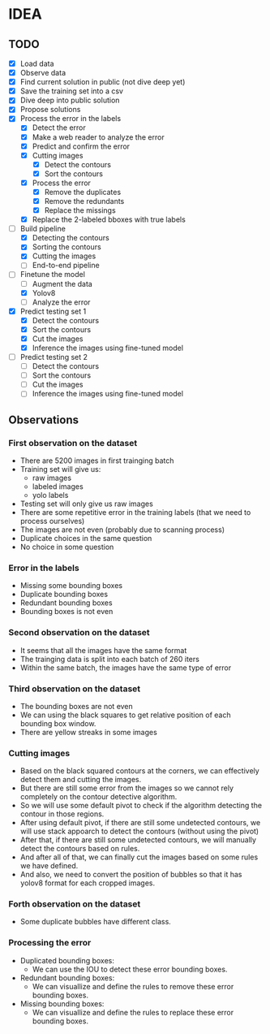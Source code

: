 # IDEA

## TODO

+ [X] Load data
+ [X] Observe data
+ [X] Find current solution in public (not dive deep yet)
+ [X] Save the training set into a csv
+ [X] Dive deep into public solution
+ [X] Propose solutions
+ [X] Process the error in the labels
  + [X] Detect the error
  + [X] Make a web reader to analyze the error
  + [X] Predict and confirm the error
  + [X] Cutting images
    + [X] Detect the contours
    + [X] Sort the contours
  + [X] Process the error
    + [X] Remove the duplicates
    + [X] Remove the redundants
    + [X] Replace the missings
  + [X] Replace the 2-labeled bboxes with true labels
+ [ ] Build pipeline
  + [X] Detecting the contours
  + [X] Sorting the contours
  + [X] Cutting the images
  + [ ] End-to-end pipeline
+ [ ] Finetune the model
  + [ ] Augment the data
  + [X] Yolov8
  + [ ] Analyze the error
+ [X] Predict testing set 1
  + [X] Detect the contours
  + [X] Sort the contours
  + [X] Cut the images
  + [X] Inference the images using fine-tuned model
+ [ ] Predict testing set 2
  + [ ] Detect the contours
  + [ ] Sort the contours
  + [ ] Cut the images
  + [ ] Inference the images using fine-tuned model
  
## Observations

### First observation on the dataset

+ There are 5200 images in first trainging batch
+ Training set will give us:
  + raw images
  + labeled images
  + yolo labels
+ Testing set will only give us raw images
+ There are some repetitive error in the training labels (that we need to process ourselves)
+ The images are not even (probably due to scanning process)
+ Duplicate choices in the same question
+ No choice in some question

### Error in the labels

+ Missing some bounding boxes
+ Duplicate bounding boxes
+ Redundant bounding boxes
+ Bounding boxes is not even

### Second observation on the dataset

+ It seems that all the images have the same format
+ The trainging data is split into each batch of 260 iters
+ Within the same batch, the images have the same type of error

### Third observation on the dataset

+ The bounding boxes are not even
+ We can using the black squares to get relative position of each bounding box window.
+ There are yellow streaks in some images

### Cutting images

+ Based on the black squared contours at the corners, we can effectively detect them and cutting the images.
+ But there are still some error from the images so we cannot rely completely on the contour detective algorithm.
+ So we will use some default pivot to check if the algorithm detecting the contour in those regions.
+ After using default pivot, if there are still some undetected contours, we will use stack appoarch to detect the contours (without using the pivot)
+ After that, if there are still some undetected contours, we will manually detect the contours based on rules.
+ And after all of that, we can finally cut the images based on some rules we have defined.
+ And also, we need to convert the position of bubbles so that it has yolov8 format for each cropped images.

### Forth observation on the dataset

+ Some duplicate bubbles have different class.

### Processing the error

+ Duplicated bounding boxes:
  + We can use the IOU to detect these error bounding boxes.
+ Redundant bounding boxes:
  + We can visuallize and define the rules to remove these error bounding boxes.
+ Missing bounding boxes:
  + We can visuallize and define the rules to replace these error bounding boxes.
  